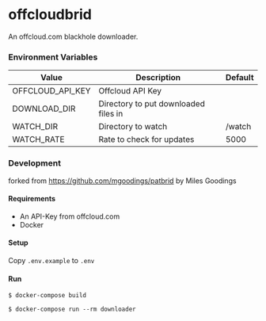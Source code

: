 offcloudbrid
===

An offcloud.com blackhole downloader.

### Environment Variables

Value | Description | Default
--- | --- | ---
OFFCLOUD_API_KEY | Offcloud API Key |
DOWNLOAD_DIR | Directory to put downloaded files in |
WATCH_DIR | Directory to watch | /watch
WATCH_RATE | Rate to check for updates | 5000

### Development
forked from https://github.com/mgoodings/patbrid by Miles Goodings

#### Requirements

* An API-Key from offcloud.com
* Docker

#### Setup

Copy `.env.example` to `.env`

#### Run

`$ docker-compose build`

`$ docker-compose run --rm downloader`
